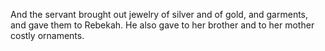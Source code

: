 And the servant brought out jewelry of silver and of gold, and garments, and gave them to Rebekah. He also gave to her brother and to her mother costly ornaments.
